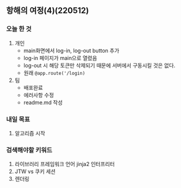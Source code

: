 ## 항해의 여정(4)(220512)

### 오늘 한 것

1. 개인
   - main화면에서 log-in, log-out button 추가
   - log-in 페이지가 main으로 열렸음
   - log-out 시 해당 토큰만 삭제되기 때문에 서버에서 구동시킬 것은 없다.
   - 원래 `@app.route('/login)`
2. 팀
   - 배포완료
   - 에러사항 수정
   - readme.md 작성

### 내일 목표

1. 알고리즘 시작

### 검색해야할 키워드

1. 라이브러리 프레임워크 언어 jinja2 인터프리터
2. JTW vs 쿠키 세션
3. 렌더링
